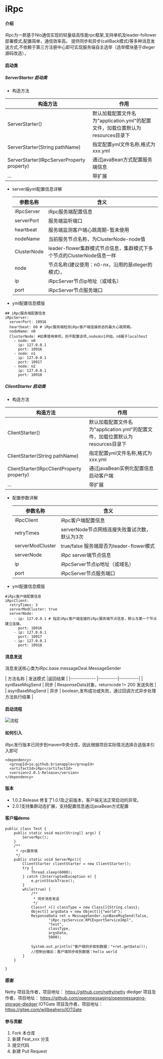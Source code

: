 # iRpc

#### 介绍
iRpc为一款基于Nio通信实现的轻量级高性能rpc框架,支持单机及leader-follower部署模式,配置简单，通信效率高。
提供同步和异步(callBack模式)等多种消息发送方式,不依赖于第三方注册中心即可实现服务端自主选举（选举模块基于dleger源码改造），

#### 启动类

##### ServerStarter 启动类

- 构造方法

|      构造方法      | 作用 |
|------------- |----------|
| 		ServerStarter()	   |	默认加载配置文件名为"application.yml"的配置文件，加载位置默认为resources目录下  |
| 		ServerStarter(String pathName)	   |	指定配置yml文件名称,格式为xxx.yml  | 
| 		ServerStarter(IRpcServerProperty property)	   |	通过javaBean方式配置服务端信息  | 
| 		...	   |	带扩展  | 

- server端yml配置信息详解
  
  |      参数名称      | 含义 |
  |------------- |----------|
  | 		iRpcServer   | iRpc服务端配置信息	  |
  | 		serverPort	   |	服务端监听端口  |
  | 		heartbeat	   |	服务端监测客户端心跳周期-暂未使用  |
  | 		nodeName	   |	当前服务节点名称，为ClusterNode-node值  |
  | 		ClusterNode   |	 leader-flower集群模式节点信息，集群模式下多个节点的ClusterNode信息一样 |
  | 		node   |	节点名称(建议使用：n0-nx，沿用的是dleger的模式)，  |
  | 		ip   |	iRpcServer节点ip地址（或域名）  |
  | 		port   |	iRpcServer节点服务端口  |

- yml配置信息模版

```
## iRpc服务端配置信息
iRpcServer:
  serverPort: 10916
  heartbeat: 60 # iRpc服务端检测iRpc客户端连接状态的最大心跳周期。
  nodeName: n0
  ClusterNode: #如果使用单机，则不配置该项,node从n1开始，n0属于localhost
    - node: n0
      ip: 127.0.0.1
      port: 10916
    - node: n1
      ip: 127.0.0.1
      port: 10917
    - node: n2
      ip: 127.0.0.1
      port: 10918

```


##### ClientStarter 启动类

- 构造方法

|      构造方法      | 作用 |
|------------- |----------|
| 		ClientStarter()	   |	默认加载配置文件名为"application.yml"的配置文件，加载位置默认为resources目录下  |
| 		ClientStarter(String pathName)	   |	指定配置yml文件名称,格式为xxx.yml  | 
| 		 ClientStarter(IRpcClientProperty property)	   |	通过javaBean实例化配置信息启动客户端  | 
| 		...	   |	带扩展  | 

- 配置参数详解

  |      参数名称      | 含义 |
    |------------- |----------|
  | 		iRpcClient   | iRpc客户端配置信息	  |
  | 		retryTimes	   |	serverNode节点网络连接失败重试次数，默认为3次  |
  | 		serverModCluster	   | true/false	服务端是否为leader-flower模式  |
  | 		serverNode   |	 iRpc server端节点信息 |
  | 		ip   |	iRpcServer节点ip地址（或域名）  |
  | 		port   |	iRpcServer节点服务端口  |

- yml配置信息模版

```
#iRpc客户端配置信息
iRpcClient:
  retryTimes: 3
  serverModCluster: true
  serverNode:
    - ip: 127.0.0.1 # 指定iRpc客户端连接的iRpc服务端节点信息，默认与第一个节点建立连接。
      port: 10916
    - ip: 127.0.0.1
      port: 10917
    - ip: 127.0.0.1
      port: 10918
```



#### 消息发送
消息发送核心类为iRpc.base.messageDeal.MessageSender

|     方法名称      | 发送模式 |返回结果 |
    |------------- |----------|----------|
| 		synBaseMsgSend   | 同步	  |	 ResponseData对象，returncode != 200 发送失败 |
| 		asynBaseMsgSend	   |	异步  | boolean,发布成功或失败，通过回调方式异步处理方法执行结果  |




#### 启动流程
![流程](https://images.gitee.com/uploads/images/2021/0328/113300_2ae87b28_1038477.png "流程.png")

#### 如何引入

iRpc发行版本已同步到maven中央仓库，因此根据项目实际情况选择合适版本引入即可

```
<dependency>
  <groupId>io.github.brianapple</groupId>
  <artifactId>iRpc</artifactId>
  <version>2.0.1-Release</version>
</dependency>
```
#### 版本
- 1.0.2.Release 修复了1.0.1及之前版本，客户端无法正常启动的异常。
- 2.0.1支持集群动态扩展，支持配置信息通过javaBean方式配置
#### 客户端demo

```
public class Test {
	public static void main(String[] args) {
		ServerRpc();
	}
	/**
	 * rpc服务端
	 */
	public static void ServerRpc(){
		ClientStarter clientStarter = new ClientStarter();
		try {
			Thread.sleep(6000);
		} catch (InterruptedException e) {
			e.printStackTrace();
		}
		while(true) {
			/**
			 * 同步消息发送
			 */
			Class<? >[] classType = new Class[]{String.class};
			Object[] argsData = new Object[]{"world"};
			ResponseData ret = MessageSender.synBaseMsgSend(false,
					"iRpc.rpcService.RPCExportServiceImpl",
					"test",
					classType,
					argsData,
					5000);

			System.out.println("客户端同步收到数据："+ret.getData());
			//控制台输出：客户端同步收到数据：hello world
		}
	}

}
```

#### 感谢
Netty 项目及作者，项目地址： https://github.com/netty/netty
dledger 项目及作者，项目地址： https://github.com/openmessaging/openmessaging-storage-dledger
IOTGate 项目及作者，项目地址：https://gitee.com/willbeahero/IOTGate

#### 参与贡献

1.  Fork 本仓库
2.  新建 Feat_xxx 分支
3.  提交代码
4.  新建 Pull Request

